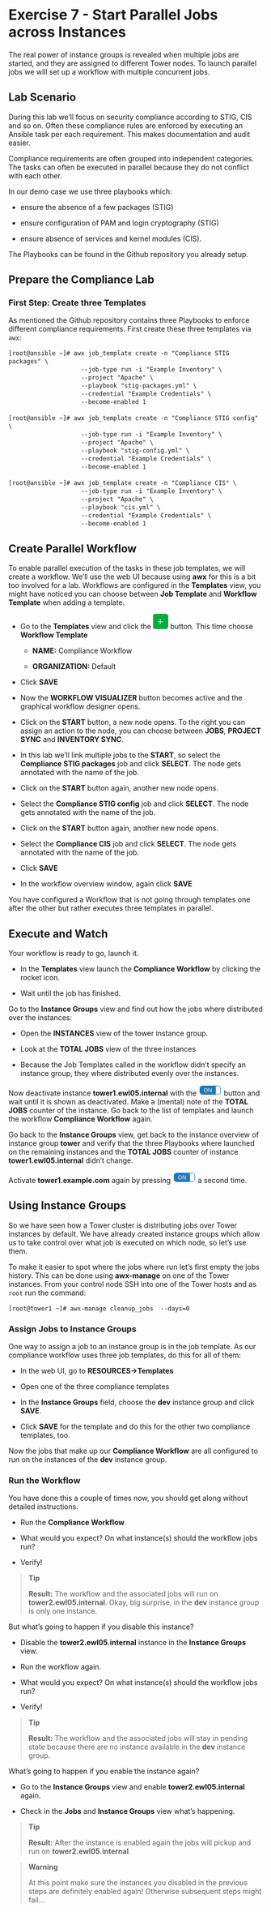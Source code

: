 # Exercise 7 - Start Parallel Jobs across Instances

The real power of instance groups is revealed when multiple jobs are
started, and they are assigned to different Tower nodes. To launch
parallel jobs we will set up a workflow with multiple concurrent jobs.

## Lab Scenario

During this lab we’ll focus on security compliance according to STIG,
CIS and so on. Often these compliance rules are enforced by executing an
Ansible task per each requirement. This makes documentation and audit
easier.

Compliance requirements are often grouped into independent categories.
The tasks can often be executed in parallel because they do not conflict
with each other.

In our demo case we use three playbooks which:

  - ensure the absence of a few packages (STIG)

  - ensure configuration of PAM and login cryptography (STIG)

  - ensure absence of services and kernel modules (CIS).

The Playbooks can be found in the Github repository you already setup.

## Prepare the Compliance Lab

### First Step: Create three Templates

As mentioned the Github repository contains three Playbooks to enforce
different compliance requirements. First create these three templates
via `awx`:

    [root@ansible ~]# awx job_template create -n "Compliance STIG packages" \
                        --job-type run -i "Example Inventory" \
                        --project "Apache" \
                        --playbook "stig-packages.yml" \
                        --credential "Example Credentials" \
                        --become-enabled 1

    [root@ansible ~]# awx job_template create -n "Compliance STIG config" \
                        --job-type run -i "Example Inventory" \
                        --project "Apache" \
                        --playbook "stig-config.yml" \
                        --credential "Example Credentials" \
                        --become-enabled 1

    [root@ansible ~]# awx job_template create -n "Compliance CIS" \
                        --job-type run -i "Example Inventory" \
                        --project "Apache" \
                        --playbook "cis.yml" \
                        --credential "Example Credentials" \
                        --become-enabled 1

## Create Parallel Workflow

To enable parallel execution of the tasks in these job templates, we
will create a workflow. We’ll use the web UI because using **awx**
for this is a bit too involved for a lab. Workflows are configured in
the **Templates** view, you might have noticed you can choose between
**Job Template** and **Workflow Template** when adding a template.

  - Go to the **Templates** view and click the
    ![plus](../../images/green_plus.png) button. This time choose **Workflow
    Template**

      - **NAME:** Compliance Workflow

      - **ORGANIZATION:** Default

  - Click **SAVE**

  - Now the **WORKFLOW VISUALIZER** button becomes active and the
    graphical workflow designer opens.

  - Click on the **START** button, a new node opens. To the right you
    can assign an action to the node, you can choose between **JOBS**,
    **PROJECT SYNC** and **INVENTORY SYNC**.

  - In this lab we’ll link multiple jobs to the **START**, so select the
    **Compliance STIG packages** job and click **SELECT**. The node gets
    annotated with the name of the job.

  - Click on the **START** button again, another new node opens.

  - Select the **Compliance STIG config** job and click **SELECT**. The
    node gets annotated with the name of the job.

  - Click on the **START** button again, another new node opens.

  - Select the **Compliance CIS** job and click **SELECT**. The node
    gets annotated with the name of the job.

  - Click **SAVE**

  - In the workflow overview window, again click **SAVE**

You have configured a Workflow that is not going through templates one
after the other but rather executes three templates in parallel.

## Execute and Watch

Your workflow is ready to go, launch it.

  - In the **Templates** view launch the **Compliance Workflow** by
    clicking the rocket icon.

  - Wait until the job has finished.

Go to the **Instance Groups** view and find out how the jobs where
distributed over the instances:

  - Open the **INSTANCES** view of the tower instance group.

  - Look at the **TOTAL JOBS** view of the three instances

  - Because the Job Templates called in the workflow didn’t specify an
    instance group, they where distributed evenly over the instances.

Now deactivate instance **tower1.ewl05.internal** with the
![on/off](../../images/on_off.png) button and wait until it is shown as
deactivated. Make a (mental) note of the **TOTAL JOBS** counter of the
instance. Go back to the list of templates and launch the workflow
**Compliance Workflow** again.

Go back to the **Instance Groups** view, get back to the instance
overview of instance group **tower** and verify that the three Playbooks
where launched on the remaining instances and the **TOTAL JOBS** counter
of instance **tower1.ewl05.internal** didn’t change.

Activate **tower1.example.com** again by pressing
![on/off](../../images/on_off.png) a second time.

## Using Instance Groups

So we have seen how a Tower cluster is distributing jobs over Tower
instances by default. We have already created instance groups which
allow us to take control over what job is executed on which node, so
let’s use them.

To make it easier to spot where the jobs where run let’s first empty the
jobs history. This can be done using **awx-manage** on one of the Tower
instances. From your control node SSH into one of the Tower hosts and as
`root` run the command:

    [root@tower1 ~]# awx-manage cleanup_jobs  --days=0

### Assign Jobs to Instance Groups

One way to assign a job to an instance group is in the job template. As
our compliance workflow uses three job templates, do this for all of
them:

  - In the web UI, go to **RESOURCES→Templates**

  - Open one of the three compliance templates

  - In the **Instance Groups** field, choose the **dev** instance group
    and click **SAVE**.

  - Click **SAVE** for the template and do this for the other two
    compliance templates, too.

Now the jobs that make up our **Compliance Workflow** are all configured
to run on the instances of the **dev** instance group.

### Run the Workflow

You have done this a couple of times now, you should get along without
detailed instructions.

  - Run the **Compliance Workflow**

  - What would you expect? On what instance(s) should the workflow jobs
    run?

  - Verify\!

> **Tip**
>
> **Result:** The workflow and the associated jobs will run on
> **tower2.ewl05.internal**. Okay, big surprise, in the **dev** instance
> group is only one instance.

But what’s going to happen if you disable this instance?

  - Disable the **tower2.ewl05.internal** instance in the **Instance
    Groups** view.

  - Run the workflow again.

  - What would you expect? On what instance(s) should the workflow jobs
    run?

  - Verify\!

> **Tip**
>
> **Result:** The workflow and the associated jobs will stay in pending
> state because there are no instance available in the **dev** instance
> group.

What’s going to happen if you enable the instance again?

  - Go to the **Instance Groups** view and enable
    **tower2.ewl05.internal** again.

  - Check in the **Jobs** and **Instance Groups** view what’s happening.

> **Tip**
>
> **Result:** After the instance is enabled again the jobs will pickup
> and run on **tower2.ewl05.internal**.

> **Warning**
>
> At this point make sure the instances you disabled in the previous
> steps are definitely enabled again\! Otherwise subsequent steps might
> fail…

